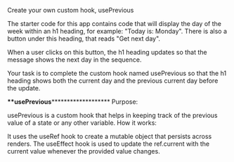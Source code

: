 Create your own custom hook, usePrevious

The starter code for this app contains code that will display the day of the week within an h1 heading, for example: "Today is: Monday".
There is also a button under this heading, that reads "Get next day".

When a user clicks on this button, the h1 heading updates so that the message shows the next day in the sequence.

Your task is to complete the custom hook named usePrevious so that the h1 heading shows both the current day and the previous current day before the update.

**\*\***usePrevious**********\*\*\***********
Purpose:

usePrevious is a custom hook that helps in keeping track of the previous value of a state or any other variable.
How it works:

It uses the useRef hook to create a mutable object that persists across renders.
The useEffect hook is used to update the ref.current with the current value whenever the provided value changes.
